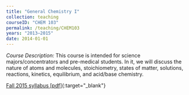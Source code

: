 ```yaml
---
title: "General Chemistry I"
collection: teaching
courseID: "CHEM 103"
permalink: /teaching/CHEM103
years: "2013–2015"
date: 2014-01-01
---
```


*Course Description:*
This course is intended for science majors/concentrators and pre-medical students. In it, we will discuss the nature of atoms and molecules, stoichiometry, states of matter, solutions, reactions, kinetics, equilibrium, and acid/base chemistry.

[Fall 2015 syllabus [pdf]](/files/CHEM103_F2015_Syllabus.pdf){:target="_blank"}
